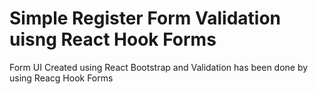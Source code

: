 # Simple Register Form Validation uisng React Hook Forms

Form UI Created using React Bootstrap and Validation has been done by using Reacg Hook Forms
